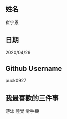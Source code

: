 姓名
----
崔宇恩

日期
----
2020/04/29

Github Username
---------------
puck0927

我最喜歡的三件事
---------------
游泳 睡覺 滑手機